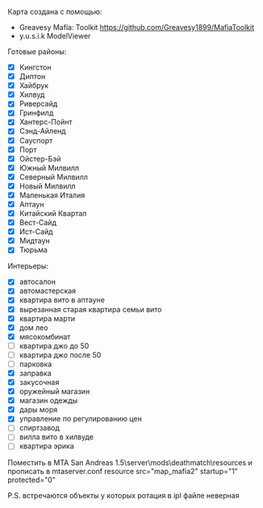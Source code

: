 Карта создана с помощью:
- Greavesy Mafia: Toolkit https://github.com/Greavesy1899/MafiaToolkit 
- y.u.s.i.k ModelViewer

Готовые районы:
- [x] Кингстон
- [x] Диптон
- [x] Хайбрук
- [x] Хилвуд
- [x] Риверсайд
- [x] Гринфилд
- [x] Хантерс-Пойнт
- [x] Сэнд-Айленд
- [x] Сауспорт
- [x] Порт
- [x] Ойстер-Бэй
- [x] Южный Милвилл
- [x] Северный Милвилл
- [x] Новый Милвилл
- [X] Маленькая Италия
- [X] Аптаун
- [X] Китайский Квартал
- [X] Вест-Сайд
- [X] Ист-Сайд
- [X] Мидтаун
- [X] Тюрьма

Интерьеры:
- [X] автосалон
- [X] автомастерская
- [X] квартира вито в аптауне
- [X] вырезанная старая квартира семьи вито
- [X] квартира марти
- [X] дом лео
- [X] мясокомбинат
- [ ] квартира джо до 50
- [ ] квартира джо после 50
- [ ] парковка
- [X] заправка
- [X] закусочная
- [X] оружейный магазин
- [X] магазин одежды
- [X] дары моря
- [X] управление по регулированию цен
- [ ] спиртзавод
- [ ] вилла вито в хилвуде
- [ ] квартира эрика

Поместить в MTA San Andreas 1.5\server\mods\deathmatch\resources и прописать в mtaserver.conf resource src="map_mafia2" startup="1" protected="0"

P.S. встречаются объекты у которых ротация в ipl файле неверная
